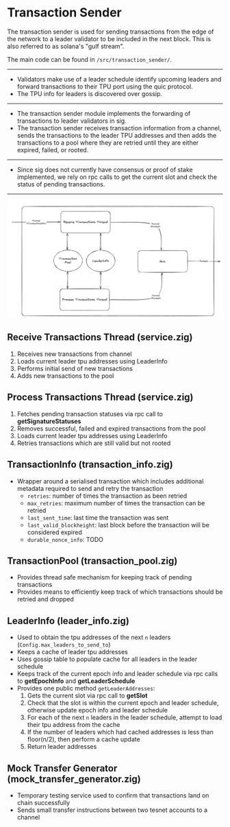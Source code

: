# Transaction Sender

The transaction sender is used for sending transactions from the edge of the network to a leader validator
to be included in the next block. This is also referred to as solana's "gulf stream".

The main code can be found in `/src/transaction_sender/`.

---

- Validators make use of a leader schedule identify upcoming leaders and forward transactions to their TPU port using the quic protocol.
- The TPU info for leaders is discovered over gossip.

---

- The transaction sender module implements the forwarding of transactions to leader validators in sig.
- The transaction sender receives transaction information from a channel, sends the transactions to the leader TPU addresses and then adds the transactions to a pool where they are retried until they are either expired, failed, or rooted.

---

- Since sig does not currently have consensus or proof of stake implemented, we rely on rpc calls to get the current slot and check the status of pending transactions.

---

<p>
<img alt="Transaction Sender Service Diagram" src="/docs/docusaurus/static/img/transaction-sender-service.png" style={{width: "600px", margin: "auto"}}></img>
</p>

## Receive Transactions Thread (service.zig)
1. Receives new transactions from channel
3. Loads current leader tpu addresses using LeaderInfo
3. Performs initial send of new transactions
4. Adds new transactions to the pool

## Process Transactions Thread (service.zig)
1. Fetches pending transaction statuses via rpc call to **getSignatureStatuses**
2. Removes successful, failed and expired transactions from the pool
3. Loads current leader tpu addresses using LeaderInfo
4. Retries transactions which are still valid but not rooted

## TransactionInfo (transaction_info.zig)
- Wrapper around a serialised transaction which includes additional metadata required to send and retry the transaction
    - `retries`: number of times the transaction as been retried
    - `max_retries`: maximum number of times the transaction can be retried
    - `last_sent_time`: last time the transaction was sent
    - `last_valid_blockheight`: last block before the transaction will be considered expired
    - `durable_nonce_info`: TODO

## TransactionPool (transaction_pool.zig)
- Provides thread safe mechanism for keeping track of pending transactions
- Provides means to efficiently keep track of which transactions should be retried and dropped

## LeaderInfo (leader_info.zig)
- Used to obtain the tpu addresses of the next `n` leaders (`Config.max_leaders_to_send_to`)
- Keeps a cache of leader tpu addresses
- Uses gossip table to populate cache for all leaders in the leader schedule
- Keeps track of the current epoch info and leader schedule via rpc calls to **getEpochInfo** and **getLeaderSchedule**
- Provides one public method `getLeaderAddresses`:
    1. Gets the current slot via rpc call to **getSlot**
    2. Check that the slot is within the current epoch and leader schedule, otherwise update epoch info and leader schedule
    3. For each of the next `n` leaders in the leader schedule, attempt to load their tpu address from the cache
    4. If the number of leaders which had cached addresses is less than floor(n/2), then perform a cache update
    5. Return leader addresses

## Mock Transfer Generator (mock_transfer_generator.zig)
- Temporary testing service used to confirm that transactions land on chain successfully
- Sends small transfer instructions between two tesnet accounts to a channel
